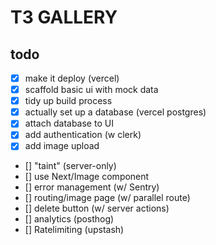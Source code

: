 # T3 GALLERY

## todo

- [x] make it deploy (vercel)
- [x] scaffold basic ui with mock data
- [x] tidy up build process
- [x] actually set up a database (vercel postgres)
- [x] attach database to UI
- [x] add authentication (w clerk)
- [x] add image upload
- [] "taint" (server-only)
- [] use Next/Image component
- [] error management (w/ Sentry)
- [] routing/image page (w/ parallel route)
- [] delete button (w/ server actions)
- [] analytics (posthog)
- [] Ratelimiting (upstash)